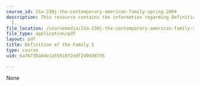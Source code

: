 ```yaml
---
course_id: 21a-230j-the-contemporary-american-family-spring-2004
description: This resource contains the information regarding Definition of the Family
  I.
file_location: /coursemedia/21a-230j-the-contemporary-american-family-spring-2004/6a7673ba04e1a5591872edf249d38735_MIT21A_230JS04_defoffamily.pdf
file_type: application/pdf
layout: pdf
title: Definition of the Family I
type: course
uid: 6a7673ba04e1a5591872edf249d38735

---
```

None